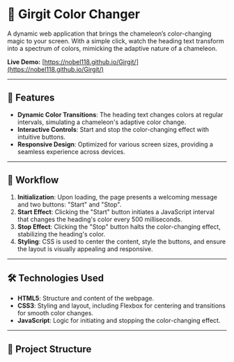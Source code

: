 # 🦎 Girgit Color Changer

A dynamic web application that brings the chameleon’s color-changing magic to your screen. With a simple click, watch the heading text transform into a spectrum of colors, mimicking the adaptive nature of a chameleon.

**Live Demo:** [https://nobel118.github.io/Girgit/](https://nobel118.github.io/Girgit/)

---

## 🚀 Features

- **Dynamic Color Transitions**: The heading text changes colors at regular intervals, simulating a chameleon's adaptive color change.
- **Interactive Controls**: Start and stop the color-changing effect with intuitive buttons.
- **Responsive Design**: Optimized for various screen sizes, providing a seamless experience across devices.

---

## 🧪 Workflow

1. **Initialization**: Upon loading, the page presents a welcoming message and two buttons: "Start" and "Stop".
2. **Start Effect**: Clicking the "Start" button initiates a JavaScript interval that changes the heading's color every 500 milliseconds.
3. **Stop Effect**: Clicking the "Stop" button halts the color-changing effect, stabilizing the heading's color.
4. **Styling**: CSS is used to center the content, style the buttons, and ensure the layout is visually appealing and responsive.

---

## 🛠️ Technologies Used

- **HTML5**: Structure and content of the webpage.
- **CSS3**: Styling and layout, including Flexbox for centering and transitions for smooth color changes.
- **JavaScript**: Logic for initiating and stopping the color-changing effect.

---

## 📂 Project Structure

